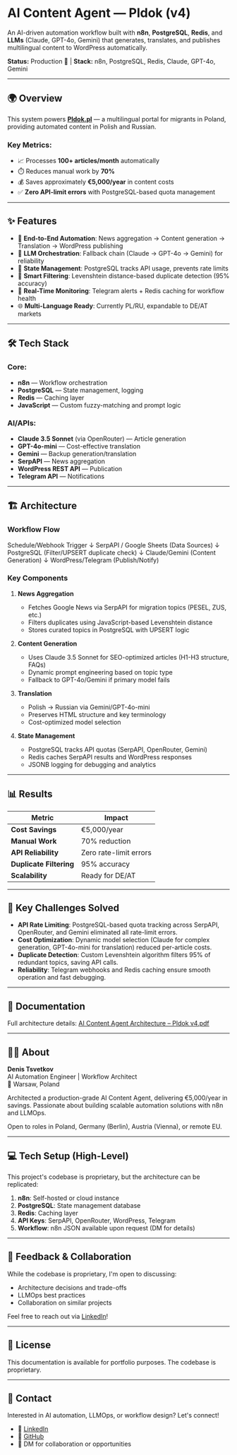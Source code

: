 # AI Content Agent — Pldok (v4)

An AI-driven automation workflow built with **n8n**, **PostgreSQL**, **Redis**, and **LLMs** (Claude, GPT-4o, Gemini) that generates, translates, and publishes multilingual content to WordPress automatically.

**Status:** Production 🚀 | **Stack:** n8n, PostgreSQL, Redis, Claude, GPT-4o, Gemini

---

## 🌍 Overview

This system powers **[Pldok.pl](https://pldok.pl)** — a multilingual portal for migrants in Poland, providing automated content in Polish and Russian.

### Key Metrics:
- 📈 Processes **100+ articles/month** automatically
- ⏱️ Reduces manual work by **70%**
- 💰 Saves approximately **€5,000/year** in content costs
- ✅ **Zero API-limit errors** with PostgreSQL-based quota management

---

## ✨ Features

- 🔄 **End-to-End Automation**: News aggregation → Content generation → Translation → WordPress publishing
- 🧠 **LLM Orchestration**: Fallback chain (Claude → GPT-4o → Gemini) for reliability
- 💾 **State Management**: PostgreSQL tracks API usage, prevents rate limits
- 🧩 **Smart Filtering**: Levenshtein distance-based duplicate detection (95% accuracy)
- 🔔 **Real-Time Monitoring**: Telegram alerts + Redis caching for workflow health
- 🌐 **Multi-Language Ready**: Currently PL/RU, expandable to DE/AT markets

---

## 🛠️ Tech Stack

### Core:
- **n8n** — Workflow orchestration
- **PostgreSQL** — State management, logging
- **Redis** — Caching layer
- **JavaScript** — Custom fuzzy-matching and prompt logic

### AI/APIs:
- **Claude 3.5 Sonnet** (via OpenRouter) — Article generation
- **GPT-4o-mini** — Cost-effective translation
- **Gemini** — Backup generation/translation
- **SerpAPI** — News aggregation
- **WordPress REST API** — Publication
- **Telegram API** — Notifications

---

## 🏗️ Architecture

### Workflow Flow
Schedule/Webhook Trigger
↓
SerpAPI / Google Sheets (Data Sources)
↓
PostgreSQL (Filter/UPSERT duplicate check)
↓
Claude/Gemini (Content Generation)
↓
WordPress/Telegram (Publish/Notify)

### Key Components

1. **News Aggregation**
   - Fetches Google News via SerpAPI for migration topics (PESEL, ZUS, etc.)
   - Filters duplicates using JavaScript-based Levenshtein distance
   - Stores curated topics in PostgreSQL with UPSERT logic

2. **Content Generation**
   - Uses Claude 3.5 Sonnet for SEO-optimized articles (H1-H3 structure, FAQs)
   - Dynamic prompt engineering based on topic type
   - Fallback to GPT-4o/Gemini if primary model fails

3. **Translation**
   - Polish → Russian via Gemini/GPT-4o-mini
   - Preserves HTML structure and key terminology
   - Cost-optimized model selection

4. **State Management**
   - PostgreSQL tracks API quotas (SerpAPI, OpenRouter, Gemini)
   - Redis caches SerpAPI results and WordPress responses
   - JSONB logging for debugging and analytics

---

## 📊 Results

| Metric              | Impact            |
|---------------------|-------------------|
| **Cost Savings**    | €5,000/year       |
| **Manual Work**     | 70% reduction     |
| **API Reliability** | Zero rate-limit errors |
| **Duplicate Filtering** | 95% accuracy |
| **Scalability**     | Ready for DE/AT   |

---

## 🚀 Key Challenges Solved

- **API Rate Limiting**: PostgreSQL-based quota tracking across SerpAPI, OpenRouter, and Gemini eliminated all rate-limit errors.
- **Cost Optimization**: Dynamic model selection (Claude for complex generation, GPT-4o-mini for translation) reduced per-article costs.
- **Duplicate Detection**: Custom Levenshtein algorithm filters 95% of redundant topics, saving API calls.
- **Reliability**: Telegram webhooks and Redis caching ensure smooth operation and fast debugging.

---

## 📄 Documentation

Full architecture details: [AI Content Agent Architecture – Pldok v4.pdf](https://github.com/tsvetkov-ai/pldok-content-agent/blob/main/docs/AI%20Content%20Agent%20Architecture%20–%20Pldok%20v4.pdf)

---

## 🧑‍💻 About

**Denis Tsvetkov**  
AI Automation Engineer | Workflow Architect  
📍 Warsaw, Poland

Architected a production-grade AI Content Agent, delivering €5,000/year in savings. Passionate about building scalable automation solutions with n8n and LLMOps.

Open to roles in Poland, Germany (Berlin), Austria (Vienna), or remote EU.

---

## 💻 Tech Setup (High-Level)

This project's codebase is proprietary, but the architecture can be replicated:

1. **n8n**: Self-hosted or cloud instance
2. **PostgreSQL**: State management database
3. **Redis**: Caching layer
4. **API Keys**: SerpAPI, OpenRouter, WordPress, Telegram
5. **Workflow**: n8n JSON available upon request (DM for details)

---

## 🤝 Feedback & Collaboration

While the codebase is proprietary, I'm open to discussing:
- Architecture decisions and trade-offs
- LLMOps best practices
- Collaboration on similar projects

Feel free to reach out via [LinkedIn](https://www.linkedin.com/in/denis-tsvetkov-b80a95388/)!

---

## 📝 License

This documentation is available for portfolio purposes. The codebase is proprietary.

---

## 🤝 Contact

Interested in AI automation, LLMOps, or workflow design? Let's connect!  
- 💼 [LinkedIn](https://www.linkedin.com/in/denis-tsvetkov-b80a95388/)  
- 🐙 [GitHub](https://github.com/tsvetkov-ai)
- 📧 DM for collaboration or opportunities
